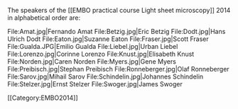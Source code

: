 The speakers of the [[EMBO practical course Light sheet microscopy]] 2014 in alphabetical order are:

<gallery>
File:Amat.jpg|Fernando Amat
File:Betzig.jpg|Eric Betzig
File:Dodt.jpg|Hans Ulrich Dodt
File:Eaton.jpg|Suzanne Eaton
File:Fraser.jpg|Scott Fraser
File:Gualda.JPG|Emilio Gualda
File:Liebel.jpg|Urban Liebel
File:Lorenzo.jpg|Corinne Lorenzo
File:Knust.jpg|Elisabeth Knust
File:Norden.jpg|Caren Norden
File:Myers.jpg|Gene Myers
File:Preibisch.jpg|Stephan Preibisch
File:Ronneberger.jpg|Olaf Ronneberger
File:Sarov.jpg|Mihail Sarov
File:Schindelin.jpg|Johannes Schindelin
File:Stelzer.jpg|Ernst Stelzer
File:Swoger.jpg|James Swoger
</gallery>

[[Category:EMBO2014]]
